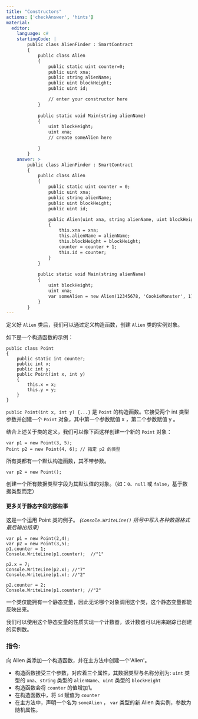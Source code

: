 ```yaml
---
title: "Constructors"
actions: ['checkAnswer', 'hints']
material: 
  editor:
    language: c#
    startingCode: |
        public class AlienFinder : SmartContract
        {
            public class Alien
            {
                public static uint counter=0; 
                public uint xna;
                public string alienName;
                public uint blockHeight;
                public uint id; 

                // enter your constructor here
            }
            
            public static void Main(string alienName)
            {
                uint blockHeight;
                uint xna; 
                // create someAlien here

            }
        }
    answer: > 
        public class AlienFinder : SmartContract
        {
            public class Alien
            {
                public static uint counter = 0; 
                public uint xna;
                public string alienName;
                public uint blockHeight;
                public uint id; 

                public Alien(uint xna, string alienName, uint blockHeight) 
                {
                    this.xna = xna; 
                    this.alienName = alienName;
                    this.blockHeight = blockHeight;
                    counter = counter + 1;
                    this.id = counter; 
                }
            }
            
            public static void Main(string alienName)
            {
                uint blockHeight;
                uint xna; 
                var someAlien = new Alien(12345678, 'CookieMonster', 1);
            }
        }
---
```



定义好 `Alien` 类后，我们可以通过定义构造函数，创建 `Alien` 类的实例对象。

如下是一个构造函数的示例：

```
public class Point
{
    public static int counter; 
    public int x;
    public int y;
    public Point(int x, int y)
    {
        this.x = x;
        this.y = y;
    }
}
```

`public Point(int x, int y) {...}` 是 `Point` 的构造函数。它接受两个 int 类型参数并创建一个 `Point` 对象，其中第一个参数赋值  x ，第二个参数赋值  y 。

结合上述关于类的定义，我们可以像下面这样创建一个新的 `Point` 对象：

```
var p1 = new Point(3, 5);
Point p2 = new Point(4, 6); // 指定 p2 的类型
```

所有类都有一个默认构造函数，其不带参数。

```
var p2 = new Point(); 
```
创建一个所有数据类型字段为其默认值的对象。（如：`0`、`null` 或 `false`，基于数据类型而定）


#### 更多关于静态字段的那些事

这是一个运用 Point 类的例子。
*(`Console.WriteLine()` 括号中写入各种数据格式最后输出结果)*

```
var p1 = new Point(2,4); 
var p2 = new Point(3,5); 
p1.counter = 1; 
Console.WriteLine(p1.counter);  //"1"

p2.x = 7; 
Console.WriteLine(p2.x); //"7"
Console.WriteLine(p1.x); //"2"

p2.counter = 2; 
Console.WriteLine(p1.counter); //"2"
```
一个类仅能拥有一个静态变量，因此无论哪个对象调用这个类，这个静态变量都能反映出来。

我们可以使用这个静态变量的性质实现一个计数器，该计数器可以用来跟踪已创建的实例数。

### 指令: 

向 Alien 类添加一个构造函数，并在主方法中创建一个'Alien'。

- 构造函数接受三个参数，对应着三个属性，其数据类型与名称分别为: `uint` 类型的 `xna`、`string` 类型的 `alienName`、`uint` 类型的 `blockHeight`
- 构造函数会将 `counter` 的值增加1。
- 在构造函数中，将 `id` 赋值为 `counter`
- 在主方法中，声明一个名为 `someAlien` ， `var` 类型的新 Alien 类实例，参数为随机属性。

